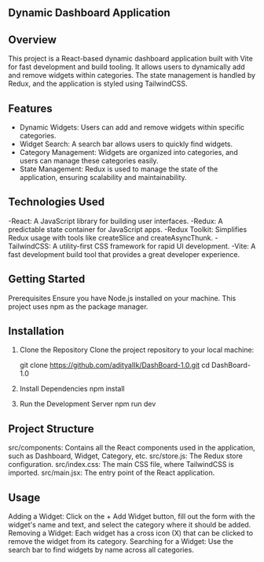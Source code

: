 ## Dynamic Dashboard Application

## Overview
This project is a React-based dynamic dashboard application built with Vite for fast development and build tooling. It allows users to dynamically add and remove widgets within categories. The state management is handled by Redux, and the application is styled using TailwindCSS.

## Features
- Dynamic Widgets: Users can add and remove widgets within specific categories.
- Widget Search: A search bar allows users to quickly find widgets.
- Category Management: Widgets are organized into categories, and users can manage these categories easily.
- State Management: Redux is used to manage the state of the application, ensuring scalability and maintainability.

## Technologies Used
-React: A JavaScript library for building user interfaces.
-Redux: A predictable state container for JavaScript apps.
-Redux Toolkit: Simplifies Redux usage with tools like createSlice and createAsyncThunk.
-TailwindCSS: A utility-first CSS framework for rapid UI development.
-Vite: A fast development build tool that provides a great developer experience.

## Getting Started
Prerequisites
Ensure you have Node.js installed on your machine. This project uses npm as the package manager.

## Installation
1. Clone the Repository
   Clone the project repository to your local machine:

   git clone https://github.com/adityaIIk/DashBoard-1.0.git
   cd DashBoard-1.0

2. Install Dependencies
   npm install

3. Run the Development Server
   npm run dev
   
## Project Structure
src/components: Contains all the React components used in the application, such as Dashboard, Widget, Category, etc.
src/store.js: The Redux store configuration.
src/index.css: The main CSS file, where TailwindCSS is imported.
src/main.jsx: The entry point of the React application.

## Usage
Adding a Widget: Click on the + Add Widget button, fill out the form with the widget's name and text, and select the category where it should be added.
Removing a Widget: Each widget has a cross icon (X) that can be clicked to remove the widget from its category.
Searching for a Widget: Use the search bar to find widgets by name across all categories.



